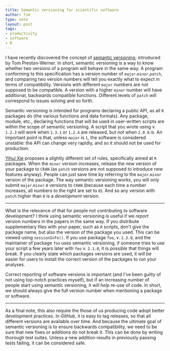 ```yaml
---
title: Semantic versioning for scientific software
author: Tim
type: note
layout: post
tags:
- productivity
- software
- R
---
```


I have recently discovered the concept of [semantic versioning][semver],
introduced by Tom Preston-Werner. In short, semantic versioning is a
way to know whether two versions of a program will behave in the same
way. A program conforming to this specification has a version number of
`major`.`minor`.`patch`, and comparing two version numbers will tell you
exactly what to expect in terms of compatibility. Versions with different
`major` numbers are not supposed to be compatible. A version with a higher
`minor` number will have additional, backwards compatible functions. Different
levels of `patch` will correspond to issues solving and so forth.

Semantic versioning is intended for programs declaring a public API, as
all `R` packages do (the various functions and data formats). Any package,
module, etc., declaring functions that will be used in user-written scripts
are within the scope of semantic versioning. A script that you wrote using
v. `1.2.3` will work when `1.3.1` or `1.2.4` are released, but *not* when
`2.0.0` is. An important point is that, unless `major` is `1`, the software
is considered unstable: the API can change very rapidly, and so it should
not be used for production.

[Yihui Xie][yx] proposes a slightly different set of rules, specifically
aimed at `R` packages. When the `minor` version increases, release the new
version of your package to `CRAN` (as `patch` versions are not supposed to
introduce new features anyway). People can just save time by referring to the
`major`.`minor` version of the package. The way semantic versioning works,
you will only submit `major`.`minor`.`0` versions to `CRAN` (because each
time a number increases, all numbers to the right are set to `0`). And so
any version with `patch` higher than `0` is a *development* version.

---

What is the relevance of that for people not contributing to software
development? I think using semantic versioning is useful if we *report*
version numbers in the papers in the same way. If you distribute supplementary
files with your paper, such as `R` scripts, don't give the package name,
but also the version of the package you used. This can be viewed using
`sessionInfo()`. If you use package `foo`, v. `1.3.0`, and the maintainer of
package `foo` uses semantic versioning, if someone tries to use your script
a few years later with `foo` v. `2.1.0`, it is *possible* that things will
break. If you clearly state which packages versions are used, it will be easier
for users to install the correct version of the packages to run your analyses.

Correct reporting of software versions is important (and I've been guilty of
not using top-notch practices myself), but if an increasing number of people
start using semantic versioning, it will *help* re-use of code. In short,
we should always give the full version number when mentioning a package
or software.

---

As a final note, this also require the those of us producing code adopt
better development practices. In *GitHub*, it is easy to tag releases,
so that all different versions are available over time. And because the
ultimate goal of semantic versioning is to ensure backwards compatibility,
we need to be sure that new fixes or additions do not break it. This can
be done by writing thorough test suites. Unless a new addition results in
previously passing tests failing, it can be considered safe.

[semver]: http://semver.org/
[yx]: http://yihui.name/en/2013/06/r-package-versioning/
